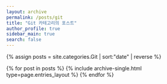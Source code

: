 ```yaml
---
layout: archive
permalink: /posts/git
title: "Git 카테고리의 포스트"
author_profile: true
sidebar_main: true
search: false
---
```


{% assign posts = site.categories.Git | sort:"date" | reverse %}

{% for post in posts %}
{% include archive-single.html type=page.entries_layout %}
{% endfor %}
